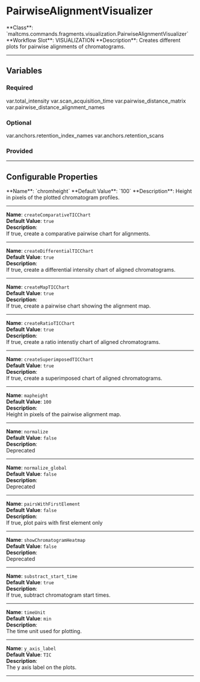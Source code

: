 <h1>PairwiseAlignmentVisualizer</h1>
**Class**: `maltcms.commands.fragments.visualization.PairwiseAlignmentVisualizer`  
**Workflow Slot**: VISUALIZATION  
**Description**: Creates different plots for pairwise alignments of chromatograms.  

---

<h2>Variables</h2>
<h3>Required</h3>
	var.total_intensity
	var.scan_acquisition_time
	var.pairwise_distance_matrix
	var.pairwise_distance_alignment_names

<h3>Optional</h3>
	var.anchors.retention_index_names
	var.anchors.retention_scans

<h3>Provided</h3>


---

<h2>Configurable Properties</h2>
**Name**: `chromheight`  
**Default Value**: `100`  
**Description**:  
Height in pixels of the plotted chromatogram profiles.  

---

**Name**: `createComparativeTICChart`  
**Default Value**: `true`  
**Description**:  
If true, create a comparative pairwise chart for alignments.  

---

**Name**: `createDifferentialTICChart`  
**Default Value**: `true`  
**Description**:  
If true, create a differential intensity chart of aligned chromatograms.  

---

**Name**: `createMapTICChart`  
**Default Value**: `true`  
**Description**:  
If true, create a pairwise chart showing the alignment map.  

---

**Name**: `createRatioTICChart`  
**Default Value**: `true`  
**Description**:  
If true, create a ratio intenstiy chart of aligned chromatograms.  

---

**Name**: `createSuperimposedTICChart`  
**Default Value**: `true`  
**Description**:  
If true, create a superimposed chart of aligned chromatograms.  

---

**Name**: `mapheight`  
**Default Value**: `100`  
**Description**:  
Height in pixels of the pairwise alignment map.  

---

**Name**: `normalize`  
**Default Value**: `false`  
**Description**:  
Deprecated  

---

**Name**: `normalize_global`  
**Default Value**: `false`  
**Description**:  
Deprecated  

---

**Name**: `pairsWithFirstElement`  
**Default Value**: `false`  
**Description**:  
If true, plot pairs with first element only  

---

**Name**: `showChromatogramHeatmap`  
**Default Value**: `false`  
**Description**:  
Deprecated  

---

**Name**: `substract_start_time`  
**Default Value**: `true`  
**Description**:  
If true, subtract chromatogram start times.  

---

**Name**: `timeUnit`  
**Default Value**: `min`  
**Description**:  
The time unit used for plotting.  

---

**Name**: `y_axis_label`  
**Default Value**: `TIC`  
**Description**:  
The y axis label on the plots.  

---


